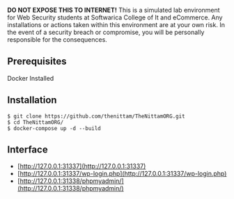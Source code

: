 **DO NOT EXPOSE THIS TO INTERNET!**
This is a simulated lab environment for Web Security students at Softwarica College of It and eCommerce. Any installations or actions taken within this environment are at your own risk. In the event of a security breach or compromise, you will be personally responsible for the consequences.

## Prerequisites
Docker Installed

## Installation

```
$ git clone https://github.com/thenittam/TheNittamORG.git
$ cd TheNittamORG/
$ docker-compose up -d --build
```

## Interface

* [http://127.0.0.1:31337](http://127.0.0.1:31337)
* [http://127.0.0.1:31337/wp-login.php](http://127.0.0.1:31337/wp-login.php)
* [http://127.0.0.1:31338/phpmyadmin/](http://127.0.0.1:31338/phpmyadmin/)
